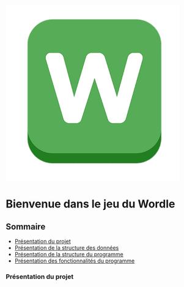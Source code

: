 <picture>
  <img src="assets/wordle.png">
</picture>  

# Bienvenue dans le jeu du Wordle  

## Sommaire
- [Présentation du projet](#présentation-du-projet)
- [Présentation de la structure des données](#présentation-de-la-structure-des-données)
- [Présentation de la structure du programme](#présentation-de-la-structure-du-programme)
- [Présentation des fonctionnalités du programme](#présentation-des-fonctionnalités-du-programme)  

### Présentation du projet